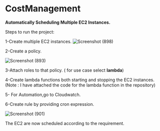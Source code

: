 # CostManagement
**Automatically Scheduling Multiple EC2 Instances.**


Steps to run the project:

1-Create multiple EC2 instances.
![Screenshot (898)](https://user-images.githubusercontent.com/70852077/181308161-d0e11125-86c1-4fd6-8d82-dbd08f475bff.png)


2-Create a policy. 

![Screenshot (893)](https://user-images.githubusercontent.com/70852077/181307192-29a9d814-37d9-40b0-8bfe-aeba09425319.png)


3-Attach roles to that policy. ( for use case select **lambda**)

4-Create  lambda functions both starting and stopping the EC2 instances. 
(Note : I have attached the code for the lambda function in the repository)

5- For Automation,go to Cloudwatch. 

6-Create rule by providing cron expression.

![Screenshot (901)](https://user-images.githubusercontent.com/70852077/181307811-b0979224-f062-46f8-8c9d-9c6bed22d7a5.png)



The EC2 are now scheduled according to the requirement.


